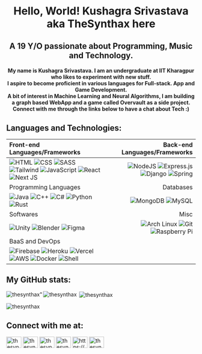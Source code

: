 <h1 align="center">Hello, World! Kushagra Srivastava aka TheSynthax here</h1>
<h2 align="center">A 19 Y/O passionate about Programming, Music and Technology. </h3>
<h4 align="center">
My name is Kushagra Srivastava. I am an undergraduate at IIT Kharagpur who likes to experiment with new stuff. <br>
I aspire to become proficient in various languages for Full-stack. App and Game Development. <br>
A bit of interest in Machine Learning and Neural Algorithms, I am building a graph based WebApp and a game called Overvault as a side project. <br>
Connect with me through the links below to have a chat about Tech :)
</h4>


<!--
<p align="left"> <img src="https://komarev.com/ghpvc/?username=thesynthax&label=Profile%20views&color=0e75b6&style=flat" alt="thesynthax" /> </p>
-->

## Languages and Technologies:
| Front-end Languages/Frameworks | Back-end Languages/Frameworks |
| :--- | ---: |
| ![HTML](https://img.shields.io/badge/-HTML-orange?style=for-the-badge&logo=HTML5&logoColor=white) ![CSS](https://img.shields.io/badge/-CSS-blue?style=for-the-badge&logo=CSS3&logoColor=white) ![SASS](https://img.shields.io/badge/SASS-hotpink.svg?style=for-the-badge&logo=SASS&logoColor=white) ![Tailwind](https://img.shields.io/badge/Tailwind_CSS-38B2AC?style=for-the-badge&logo=tailwind-css&logoColor=white) ![JavaScript](https://img.shields.io/badge/javascript-%23323330.svg?style=for-the-badge&logo=javascript&logoColor=%23F7DF1E) ![React](https://img.shields.io/badge/react-%2320232a.svg?style=for-the-badge&logo=react&logoColor=%2361DAFB) ![Next JS](https://img.shields.io/badge/Next-black?style=for-the-badge&logo=next.js&logoColor=white)| ![NodeJS](https://img.shields.io/badge/node.js-6DA55F?style=for-the-badge&logo=node.js&logoColor=white) ![Express.js](https://img.shields.io/badge/express.js-%23404d59.svg?style=for-the-badge&logo=express&logoColor=%2361DAFB) ![Django](https://img.shields.io/badge/-Django-092E20?style=for-the-badge&logo=django&logoColor=white) ![Spring](https://img.shields.io/badge/-Spring-6DB33f?style=for-the-badge&logo=spring&logoColor=white) | 
| Programming Languages | Databases |
| ![Java](https://img.shields.io/badge/-Java-orange?style=for-the-badge&logo=java&logoColor=white) ![C++](https://img.shields.io/badge/-C++-darkblue?style=for-the-badge&logo=C%2B%2B&logoColor=white) ![C#](https://img.shields.io/badge/-C%23-purple?style=for-the-badge&logo=C-sharp&logoColor=white) ![Python](https://img.shields.io/badge/-python-3776AB?style=for-the-badge&logo=python&logoColor=white) ![Rust](https://img.shields.io/badge/-Rust-black?style=for-the-badge&logo=rust&logoColor=white) | ![MongoDB](https://img.shields.io/badge/MongoDB-%234ea94b.svg?style=for-the-badge&logo=mongodb&logoColor=white) ![MySQL](https://img.shields.io/badge/mysql-%2300f.svg?style=for-the-badge&logo=mysql&logoColor=white) |
| Softwares | Misc |
| ![Unity](https://img.shields.io/badge/-Unity-100000?style=for-the-badge&logo=unity&logoColor=white) ![Blender](https://img.shields.io/badge/-Blender-F5792A?style=for-the-badge&logo=gnu-bash&logoColor=white) ![Figma](https://img.shields.io/badge/-Figma-F24E1E?style=for-the-badge&logo=figma&logoColor=white) | ![Arch Linux](https://img.shields.io/badge/-Arch_Linux-1793D1?style=for-the-badge&logo=arch-linux&logoColor=white) ![Git](https://img.shields.io/badge/-Git-E44C30?style=for-the-badge&logo=git&logoColor=white) ![Raspberry Pi](https://img.shields.io/badge/-Raspberry_Pi-A22846?style=for-the-badge&logo=Raspberry%20Pi&logoColor=white) |
| BaaS and DevOps |
| ![Firebase](https://img.shields.io/badge/firebase-%23039BE5.svg?style=for-the-badge&logo=firebase) ![Heroku](https://img.shields.io/badge/heroku-%23430098.svg?style=for-the-badge&logo=heroku&logoColor=white) ![Vercel](https://img.shields.io/badge/vercel-%23000000.svg?style=for-the-badge&logo=vercel&logoColor=white)  ![AWS](https://img.shields.io/badge/AWS-232F3E?style=for-the-badge&logo=amazon-aws&logoColor=white)  ![Docker](https://img.shields.io/badge/-Docker-092E20?style=for-the-badge&logo=docker&logoColor=white)  ![Shell](https://img.shields.io/badge/-Shell-black?style=for-the-badge&logo=gnu-bash&logoColor=white) |

## My GitHub stats:
<p><img align="left" src="https://activity-graph.herokuapp.com/graph?username=thesynthax&theme=rogue" alt=thesynthax" /></p>
<p><img align="left" src="https://github-readme-stats.vercel.app/api/top-langs?username=thesynthax&show_icons=true&locale=en&layout=compact&theme=city_lights" alt="thesynthax" /></p>
<p>&nbsp;<img align="center" src="https://github-readme-stats.vercel.app/api?username=thesynthax&show_icons=true&locale=en&theme=city_lights" alt="thesynthax" /></p>
<p><img align="center" src="https://github-readme-streak-stats.herokuapp.com/?user=thesynthax&theme=city-lights" alt="thesynthax" /></p>

## Connect with me at: 
<p align="left">
<a href="https://codepen.io/thesynthax" target="blank"><img align="center" src="https://raw.githubusercontent.com/rahuldkjain/github-profile-readme-generator/master/src/images/icons/Social/codepen.svg" alt="thesynthax" height="30" width="40" /></a>
<a href="https://linkedin.com/in/thesynthax" target="blank"><img align="center" src="https://raw.githubusercontent.com/rahuldkjain/github-profile-readme-generator/master/src/images/icons/Social/linked-in-alt.svg" alt="thesynthax" height="30" width="40" /></a>
<a href="https://stackoverflow.com/users/thesynthax" target="blank"><img align="center" src="https://raw.githubusercontent.com/rahuldkjain/github-profile-readme-generator/master/src/images/icons/Social/stack-overflow.svg" alt="thesynthax" height="30" width="40" /></a>
<a href="https://instagram.com/thesynthaxx" target="blank"><img align="center" src="https://raw.githubusercontent.com/rahuldkjain/github-profile-readme-generator/master/src/images/icons/Social/instagram.svg" alt="thesynthaxx" height="30" width="40" /></a>
<a href="https://www.youtube.com/c/https://www.youtube.com/channel/uckp900h41jbeidlvinktddw" target="blank"><img align="center" src="https://raw.githubusercontent.com/rahuldkjain/github-profile-readme-generator/master/src/images/icons/Social/youtube.svg" alt="https://www.youtube.com/channel/uckp900h41jbeidlvinktddw" height="30" width="40" /></a>
<a href="https://codeforces.com/profile/thesynthax" target="blank"><img align="center" src="https://raw.githubusercontent.com/rahuldkjain/github-profile-readme-generator/master/src/images/icons/Social/codeforces.svg" alt="thesynthax" height="30" width="40" /></a>
</p>
